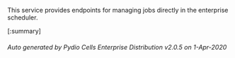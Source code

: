 






This service provides endpoints for managing jobs directly in the enterprise scheduler.

[:summary]

###### Auto generated by Pydio Cells Enterprise Distribution v2.0.5 on 1-Apr-2020
